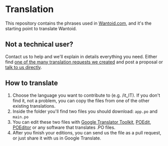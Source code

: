 # Translation

This repository contains the phrases used in [Wantoid.com](https://wantoid.com/), and it's the starting point to translate Wantoid.

## Not a technical user?

Contact us to help and we'll explain in details everything you need. Either find [one of the many translation requests we created](https://wantoid.com/search?query=wantoid) and post a proposal or [talk to us directly](https://wantoid.com/ticket/edit/).

## How to translate

1. Choose the language you want to contribute to (e.g. /it_IT). If you don't find it, not a problem, you can copy the files from one of the other existing translations.
2. Inside the folder you'll find two files you should download: `app.po` and `main.po`
3. You can edit these two files with [Google Translator Toolkit](https://translate.google.com/toolkit/list?hl=pt_BR#translations/active), [POEdit](https://poedit.net/), [POEditor](https://poeditor.com/) or any software that translates .PO files.
4. After you finish your editions, you can send us the file as a pull request, or just share it with us in Google Translate.
